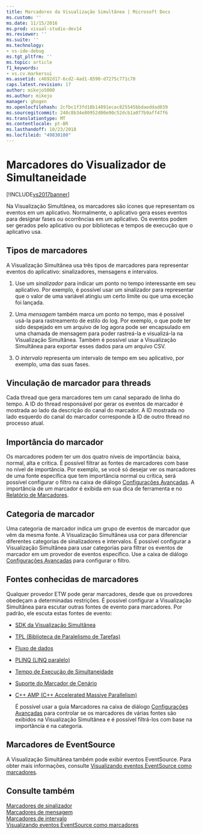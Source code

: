 ```yaml
---
title: Marcadores da Visualização Simultânea | Microsoft Docs
ms.custom: ''
ms.date: 11/15/2016
ms.prod: visual-studio-dev14
ms.reviewer: ''
ms.suite: ''
ms.technology:
- vs-ide-debug
ms.tgt_pltfrm: ''
ms.topic: article
f1_keywords:
- vs.cv.markersui
ms.assetid: c4692d17-6cd2-4ad1-8590-d7275c771c70
caps.latest.revision: 17
author: mikejo5000
ms.author: mikejo
manager: ghogen
ms.openlocfilehash: 2cfbc1f3fd18b14891ecac825545bbdaeddad039
ms.sourcegitcommit: 240c8b34e80952d00e90c52dcb1a077b9aff47f6
ms.translationtype: MT
ms.contentlocale: pt-BR
ms.lasthandoff: 10/23/2018
ms.locfileid: "49830180"
---
```

# <a name="concurrency-visualizer-markers"></a>Marcadores do Visualizador de Simultaneidade
[!INCLUDE[vs2017banner](../includes/vs2017banner.md)]

Na Visualização Simultânea, os marcadores são ícones que representam os eventos em um aplicativo.  Normalmente, o aplicativo gera esses eventos para designar fases ou ocorrências em um aplicativo.  Os eventos podem ser gerados pelo aplicativo ou por bibliotecas e tempos de execução que o aplicativo usa.  
  
## <a name="kinds-of-markers"></a>Tipos de marcadores  
 A Visualização Simultânea usa três tipos de marcadores para representar eventos do aplicativo: sinalizadores, mensagens e intervalos.  
  
1.  Use um *sinalizador* para indicar um ponto no tempo interessante em seu aplicativo.  Por exemplo, é possível usar um sinalizador para representar que o valor de uma variável atingiu um certo limite ou que uma exceção foi lançada.  
  
2.  Uma *mensagem* também marca um ponto no tempo, mas é possível usá-la para rastreamento de estilo do log.  Por exemplo, o que pode ter sido despejado em um arquivo de log agora pode ser encapsulado em uma chamada de mensagem para poder rastreá-la e visualizá-la na Visualização Simultânea. Também é possível usar a Visualização Simultânea para exportar esses dados para um arquivo CSV.  
  
3.  O *intervalo* representa um intervalo de tempo em seu aplicativo, por exemplo, uma das suas fases.  
  
## <a name="marker-linkage-to-threads"></a>Vinculação de marcador para threads  
 Cada thread que gera marcadores tem um canal separado de linha do tempo.  A ID do thread responsável por gerar os eventos de marcador é mostrada ao lado da descrição do canal do marcador.  A ID mostrada no lado esquerdo do canal do marcador corresponde à ID de outro thread no processo atual.  
  
## <a name="marker-importance"></a>Importância do marcador  
 Os marcadores podem ter um dos quatro níveis de importância: baixa, normal, alta e crítica.  É possível filtrar as fontes de marcadores com base no nível de importância.  Por exemplo, se você só desejar ver os marcadores de uma fonte específica que tem importância normal ou crítica, será possível configurar o filtro na caixa de diálogo [Configurações Avançadas](../profiling/advanced-settings-dialog-box-concurrency-visualizer.md). A importância de um marcador é exibida em sua dica de ferramenta e no [Relatório de Marcadores](../profiling/markers-report.md).  
  
## <a name="marker-category"></a>Categoria de marcador  
 Uma categoria de marcador indica um grupo de eventos de marcador que vêm da mesma fonte.  A Visualização Simultânea usa cor para diferenciar diferentes categorias de sinalizadores e intervalos. É possível configurar a Visualização Simultânea para usar categorias para filtrar os eventos de marcador em um provedor de eventos específico.  Use a caixa de diálogo [Configurações Avançadas](../profiling/advanced-settings-dialog-box-concurrency-visualizer.md) para configurar o filtro.  
  
## <a name="known-sources-of-markers"></a>Fontes conhecidas de marcadores  
 Qualquer provedor ETW pode gerar marcadores, desde que os provedores obedeçam a determinadas restrições. É possível configurar a Visualização Simultânea para escutar outras fontes de evento para marcadores. Por padrão, ele escuta estas fontes de evento:  
  
- [SDK da Visualização Simultânea](../profiling/concurrency-visualizer-sdk.md)  
  
- [TPL (Biblioteca de Paralelismo de Tarefas)](http://msdn.microsoft.com/library/b8f99f43-9104-45fd-9bff-385a20488a23)  
  
- [Fluxo de dados](http://msdn.microsoft.com/library/643575d0-d26d-4c35-8de7-a9c403e97dd6)  
  
- [PLINQ (LINQ paralelo)](http://msdn.microsoft.com/library/3d4d0cd3-bde4-490b-99e7-f4e41be96455)  
  
- [Tempo de Execução de Simultaneidade](http://msdn.microsoft.com/library/874bc58f-8dce-483e-a3a1-4dcc9e52ed2c)  
  
- [Suporte do Marcador de Cenário](http://msdn.microsoft.com/en-us/e3b55bc2-b451-4214-ae00-0c7f5a5baec8)  
  
- [C++ AMP (C++ Accelerated Massive Parallelism)](http://msdn.microsoft.com/library/e27824cb-3167-409b-8c3f-a0e476d8f349)  
  
  É possível usar a guia Marcadores na caixa de diálogo [Configurações Avançadas](../profiling/advanced-settings-dialog-box-concurrency-visualizer.md) para controlar se os marcadores de várias fontes são exibidos na Visualização Simultânea e é possível filtrá-los com base na importância e na categoria.  
  
## <a name="markers-from-eventsource"></a>Marcadores de EventSource  
 A Visualização Simultânea também pode exibir eventos EventSource.  Para obter mais informações, consulte [Visualizando eventos EventSource como marcadores](../profiling/visualizing-eventsource-events-as-markers.md).  
  
## <a name="see-also"></a>Consulte também  
 [Marcadores de sinalizador](../profiling/flag-markers.md)   
 [Marcadores de mensagem](../profiling/message-markers.md)   
 [Marcadores de intervalo](../profiling/span-markers.md)   
 [Visualizando eventos EventSource como marcadores](../profiling/visualizing-eventsource-events-as-markers.md)



